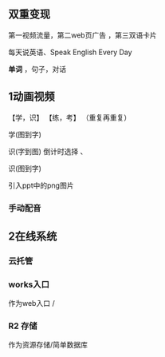 ## 双重变现

第一视频流量，第二web页广告 ，第三双语卡片

每天说英语、Speak English Every Day

**单词** ，句子，对话

## 1动画视频

 【学，识】 【练，考】 （重复再重复）

学(图到字)

识(字到图) 倒计时选择 、

识(图到字)  



引入ppt中的png图片



### 手动配音





## 2在线系统









### 云托管

### works入口

作为web入口 /

### R2 存储

作为资源存储/简单数据库









